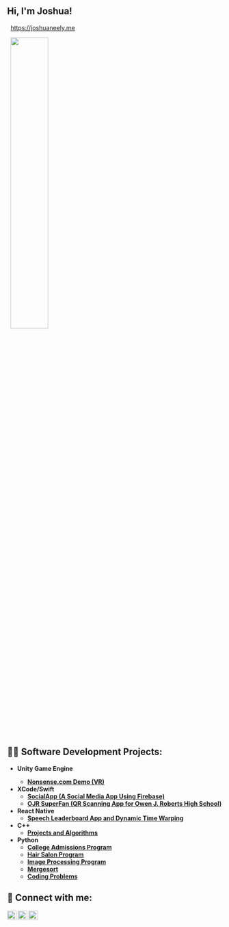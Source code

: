 <h2>Hi, I'm Joshua! <br/></h2>

<div align="left">
<p align="left">
  &nbsp;
  <a href="https://joshuaneely.me" target="_blank">
      https://joshuaneely.me
  </a>  
</p>
&nbsp;
<a href="#x">
<img width="41.75%" src="https://github-readme-stats.vercel.app/api/top-langs/?username=joshuaneelyCS&layout=compact&theme=transparent&hide=c,vhdl,verilog,matlab,jupyter%20notebook,m4,assembly,javascript"/>
</a>
</div>


<h2>👨‍💻 Software Development Projects:</h2>

- <b>Unity Game Engine<b>
  - [Nonsense.com Demo (VR)](https://github.com/joshuaneelyCS/nonsense_vr)
- <b>XCode/Swift</b>
  - [SocialApp (A Social Media App Using Firebase)](https://github.com/me50/joshuaneelyCS)
  - [OJR SuperFan (QR Scanning App for Owen J. Roberts High School)](https://github.com/joshuaneelyCS/SuperFanApp)
- <b>React Native</b>
  - [Speech Leaderboard App and Dynamic Time Warping](https://github.com/joshuaneelyCS/reactNative)
- <b>C++</b>
  - [Projects and Algorithms](https://github.com/joshuaneelyCS/Cpp)
- <b>Python</b>
  - [College Admissions Program](https://github.com/joshuaneelyCS/Python/tree/main/College%20Admissions%20Program)
  - [Hair Salon Program](https://github.com/joshuaneelyCS/Python/tree/main/Hair%20Salon%20Program)
  - [Image Processing Program](https://github.com/joshuaneelyCS/Python/tree/main/Image%20Processing%20Program)
  - [Mergesort](https://github.com/joshuaneelyCS/Python/tree/main/Mergesort%20Program)
  - [Coding Problems](https://github.com/joshuaneelyCS/Python/tree/main/Coding%20Problems)

<h2> 🤳 Connect with me:</h2>

[<img align="left" alt="JoshMadakor | LinkedIn" width="22px" src="https://cdn.jsdelivr.net/npm/simple-icons@v3/icons/linkedin.svg" />][linkedin]
[<img align="left" alt="JoshMadakor | Instagram" width="22px" src="https://cdn.jsdelivr.net/npm/simple-icons@v3/icons/instagram.svg" />][instagram]
[<img align="left" alt="JoshMadakor | Instagram" width="22px" src="https://cdn.jsdelivr.net/npm/simple-icons@v3/icons/facebook.svg" />][facebook]

[instagram]: https://www.instagram.com/joshuaneely/
[linkedin]: https://www.linkedin.com/in/jpneely/
[facebook]: https://www.facebook.com/joshua.neely.9028

<!--
**joshmadakor1/joshmadakor1** is a ✨ _special_ ✨ repository because its `README.md` (this file) appears on your GitHub profile.

Here are some ideas to get you started:

- 🔭 I’m currently working on ...
- 🌱 I’m currently learning ...
- 👯 I’m looking to collaborate on ...
- 🤔 I’m looking for help with ...
- 💬 Ask me about ...
- 📫 How to reach me: ...
- 😄 Pronouns: ...
- ⚡ Fun fact: ...
-->
